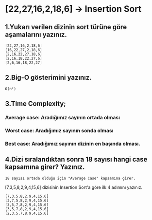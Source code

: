 
# [22,27,16,2,18,6] -> Insertion Sort

## 1.Yukarı verilen dizinin sort türüne göre aşamalarını yazınız.

```
[22,27,16,2,18,6]
[16,22,27,2,18,6]
[2,16,22,27,18,6]
[2,16,18,22,27,6]
[2,6,16,18,22,27]
```

## 2.Big-O gösterimini yazınız.

`O(n²)`

## 3.Time Complexity;
### Average case: Aradığımız sayının ortada olması
### Worst case: Aradığımız sayının sonda olması
### Best case: Aradığımız sayının dizinin en başında olması.

## 4.Dizi sıralandıktan sonra 18 sayısı hangi case kapsamına girer? Yazınız.

`18 sayısı ortada olduğu için "Average Case" kapsamına girer.`


[7,3,5,8,2,9,4,15,6] dizisinin Insertion Sort'a göre ilk 4 adımını yazınız.
```
[7,3,5,8,2,9,4,15,6]
[3,7,5,8,2,9,4,15,6]
[3,5,7,8,2,9,4,15,6]
[3,5,7,8,2,9,4,15,6]
[2,3,5,7,8,9,4,15,6]
```
